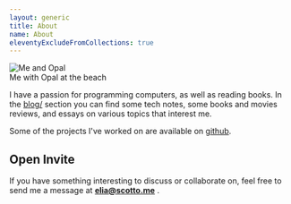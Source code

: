 ```yaml
---
layout: generic
title: About
name: About
eleventyExcludeFromCollections: true
---
```


<div class="hidden overflow-hidden md:flex flex-col justify-center my-8">
  <img
    class="object-cover rounded-md max-h-88 w-3/4"
    style="object-position: 50% 35%"
    title="Me and Opal"
    src="{{ meta.image }}"
  />
  <figcaption>Me with Opal at the beach</figcaption>
</div>

I have a passion for programming computers, as well as reading books. In the <a href="/blog">blog/</a> section you can find some tech notes, some books and movies reviews, and essays on various topics that interest me.

Some of the projects I've worked on are available on <a href="{{ meta.github }}">github</a>.

## Open Invite

If you have something interesting to discuss or collaborate on, feel free to send me a message at <strong>elia@scotto.me</strong> .

